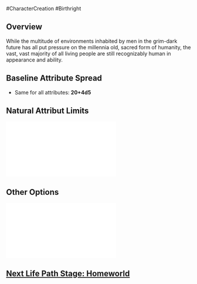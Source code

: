 #CharacterCreation #Birthright
## Overview
While the multitude of environments inhabited by men in the grim-dark future has all put pressure on the millennia old, sacred form of humanity, the vast, vast majority of all living people are still recognizably human in appearance and ability.

## Baseline Attribute Spread
* Same for all attributes:  **20+4d5**

## Natural Attribut Limits

![](</LifePath/Birthright/Human%20Limits.md>)

## Other Options
![](</LifePath/Birthright/List of Birthrights.md>)

## [Next Life Path Stage: Homeworld](</LifePath/Homeworld/Homeworld.md>)
